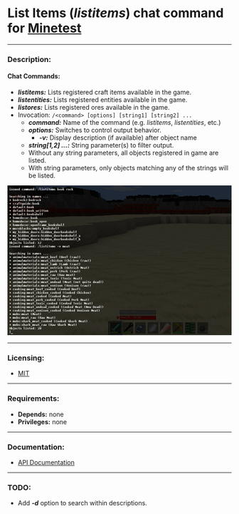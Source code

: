 # List Items (***listitems***) chat command for [Minetest][]


---
### **Description:**

#### Chat Commands:
- ***listitems:*** Lists registered craft items available in the game.
- ***listentities:*** Lists registered entities available in the game.
- ***listores:*** Lists registered ores available in the game.
- Invocation: ```/<command> [options] [string1] [string2] ...```
  - ***command:*** Name of the command (e.g. *listitems*, *listentities*, etc.)
  - ***options:*** Switches to control output behavior.
    - ***-v:*** Display description (if available) after object name
  - ***string[1,2] ...:*** String parameter(s) to filter output.
  - Without any string parameters, all objects registered in game are listed.
  - With string parameters, only objects matching any of the strings will be listed.

![Screenshot](screenshot.png)


---
### **Licensing:**

- [MIT](LICENSE.txt)


---
### **Requirements:**

- **Depends:** none
- **Privileges:** none


---
### **Documentation:**

- [API Documentation](https://antummt.github.io/mod-listitems/api.html)


---
### **TODO:**

- Add ***-d*** option to search within descriptions.


[Minetest]: http://www.minetest.net/
